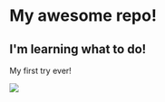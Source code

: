 # My awesome repo!
## I'm learning what to do!

My first try ever!

![](https://octodex.github.com/images/bewitchedtocat.jpg)
